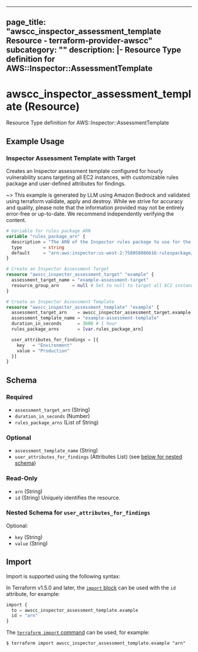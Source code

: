 
---
page_title: "awscc_inspector_assessment_template Resource - terraform-provider-awscc"
subcategory: ""
description: |-
  Resource Type definition for AWS::Inspector::AssessmentTemplate
---

# awscc_inspector_assessment_template (Resource)

Resource Type definition for AWS::Inspector::AssessmentTemplate

## Example Usage

### Inspector Assessment Template with Target

Creates an Inspector assessment template configured for hourly vulnerability scans targeting all EC2 instances, with customizable rules package and user-defined attributes for findings.

~> This example is generated by LLM using Amazon Bedrock and validated using terraform validate, apply and destroy. While we strive for accuracy and quality, please note that the information provided may not be entirely error-free or up-to-date. We recommend independently verifying the content.

```terraform
# Variable for rules package ARN
variable "rules_package_arn" {
  description = "The ARN of the Inspector rules package to use for the assessment"
  type        = string
  default     = "arn:aws:inspector:us-west-2:758058086616:rulespackage/0-9hgA516p" # Common Vulnerabilities and Exposures for us-west-2
}

# Create an Inspector Assessment Target
resource "awscc_inspector_assessment_target" "example" {
  assessment_target_name = "example-assessment-target"
  resource_group_arn     = null # Set to null to target all EC2 instances
}

# Create an Inspector Assessment Template
resource "awscc_inspector_assessment_template" "example" {
  assessment_target_arn    = awscc_inspector_assessment_target.example.arn
  assessment_template_name = "example-assessment-template"
  duration_in_seconds      = 3600 # 1 hour
  rules_package_arns       = [var.rules_package_arn]

  user_attributes_for_findings = [{
    key   = "Environment"
    value = "Production"
  }]
}
```

<!-- schema generated by tfplugindocs -->
## Schema

### Required

- `assessment_target_arn` (String)
- `duration_in_seconds` (Number)
- `rules_package_arns` (List of String)

### Optional

- `assessment_template_name` (String)
- `user_attributes_for_findings` (Attributes List) (see [below for nested schema](#nestedatt--user_attributes_for_findings))

### Read-Only

- `arn` (String)
- `id` (String) Uniquely identifies the resource.

<a id="nestedatt--user_attributes_for_findings"></a>
### Nested Schema for `user_attributes_for_findings`

Optional:

- `key` (String)
- `value` (String)

## Import

Import is supported using the following syntax:

In Terraform v1.5.0 and later, the [`import` block](https://developer.hashicorp.com/terraform/language/import) can be used with the `id` attribute, for example:

```terraform
import {
  to = awscc_inspector_assessment_template.example
  id = "arn"
}
```

The [`terraform import` command](https://developer.hashicorp.com/terraform/cli/commands/import) can be used, for example:

```shell
$ terraform import awscc_inspector_assessment_template.example "arn"
```
